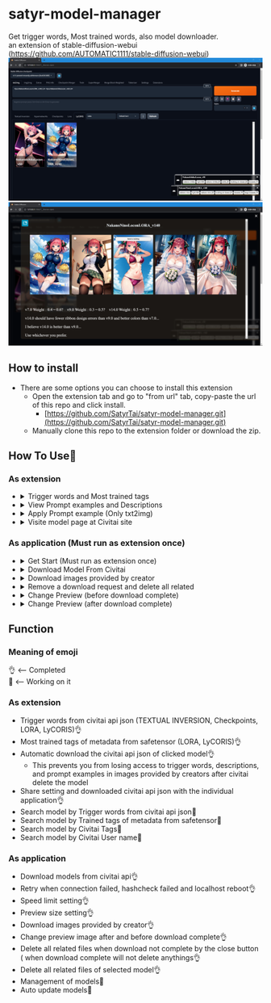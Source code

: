 # satyr-model-manager
Get trigger words, Most trained words, also model downloader.<br>
an extension of stable-diffusion-webui (https://github.com/AUTOMATIC1111/stable-diffusion-webui)
<br><img src="/README/extension_preview.png"><img src="/README/extension_preview_model_info.png">

## How to install
   - There are some options you can choose to install this extension
      - Open the extension tab and go to "from url" tab, copy-paste the url of this repo and click install.
         - [https://github.com/SatyrTai/satyr-model-manager.git](https://github.com/SatyrTai/satyr-model-manager.git)
      - Manually clone this repo to the extension folder or download the zip.

## How To Use🤪
### As extension
   <ul>
      
   <li>
      <details>
      <summary>Trigger words and Most trained tags</summary>
      <ul>
         <li>Click on the model card in the webui extra page</li>
         <li>Afterwards, a notification card will appear in the bottom right corner of your webui window</li>
         <li>If the information is present, the notification card will contain the trigger words and the most trained tags</li>
         <li>trigger words green underline</li>
         <li>most trained tags orange underline</li>
      </ul>
      <img src="/README/extension_preview.png">
      </details>
   </li>
   
   <li>
      <details>
      <summary>View Prompt examples and Descriptions</summary>
      <ul>
         <li>Click bottom right notice card to open popup window</li>
         <li>Scroll down to read Model Description and Model version Description</li>
      </ul>
      <br>
      <img src="/README/extension_preview_model_info.png">
      </details>
   </li>
   
   <li>
      <details>
      <summary>Apply Prompt example (Only txt2img)</summary>
      <ul>
         <li>Click bottom right notice card to open popup window</li>
         <li>Click white dot at top left of the image to apply prompt example (Only txt2img)</li>
      </ul>
      <br>
      <img src="/README/extension_preview_model_info.png">
      </details>
   </li>
   
   <li>
      <details>
      <summary>Visite model page at Civitai site</summary>
      <ul>
         <li>Click bottom right notice card to open popup window</li>
         <li>Click blue button at top left of the popup window to visite civitai site of the model</li>
      </ul>
      <br>
      <img src="/README/extension_preview_model_info.png">
      </details>
   </li>
   
   </ul>

### As application (Must run as extension once)
   <ul>
      
   <li>
      <details>
      <summary>Get Start (Must run as extension once)</summary>
      <ul>
         <li>Run once as an extension to gather model path information recognized by the webui</li>
         <li>Windows OS : Double Click the satyr-model-manager.bat</li>
         <li>macOS and linux : Double Click the satyr-model-manager.sh(converted by chatgpt from .bat <- never tested🤣)</li>
         <li>By Default localhost will be [127.0.0.1/8762](http://127.0.0.1:8762/)</li>
      </ul>
      </details>
   </li>
   
   <li>
      <details>
      <summary>Download Model From Civitai</summary>
      <ul>
         <li>Copy(Ctrl+C) the Model page URL from your browser such as https://civitai.com/models/71961/fast-negative-embedding-fastnegativev2</li>
         <li>Paste(Ctrl+V) the Model page URL to the page and enter.</li>
         <li>Download Card show up and it is downloading</li>
         <li>Model is automatic located to path recognized by webui</li>
      </ul>
         <img src="/web/imgs/no-preview.jpg">
      </details>
   </li>
   
   <li>
      <details>
      <summary>Download images provided by creator</summary>
      <ul>
         <li>Click bottom right notice card to open popup window</li>
         <li>Click the checkbox of the target image</li>
         <li>Click "Apply Changes" button top left of popup window</li>
         <li>The downloaded image is located next to the model</li>
      </ul>
      <br>
      <img src="/web/imgs/no-preview.jpg">
      </details>
   </li>

   <li>
      <details>
      <summary>Remove a download request and delete all related</summary>
      <ul>
         <br>
         <li>If download not complete.</li>
         <li>Just click the close button on download card</li>
         <br>
         <li>If download has completed.</li>
         <li>Click the lock button</li>
         <li>Delete button will show up top left of the download card</li>
      </ul>
         <img src="/web/imgs/no-preview.jpg">
      </details>
   </li>
   
   <li>
      <details>
      <summary>Change Preview (before download complete)</summary>
      <ul>
         <li>Download Card has two arrow buttons</li>
         <li>Click arrow buttons to change preview</li>
      </ul>
         <img src="/web/imgs/no-preview.jpg">
      </details>
   </li>
   
   <li>
      <details>
      <summary>Change Preview (after download complete)</summary>
      <ul>
         <li>Download card has a lock button</li>
         <li>Click it ! </li>
         <li>Arrow buttons show up</li>
         <li>Click arrow buttons to change preview</li>
      </ul>
         <img src="/web/imgs/no-preview.jpg">
      </details>
   </li>
      
   </ul>

## Function

   ### Meaning of emoji 
   👌 <-- Completed<br>
   🤪 <-- Working on it

   ### As extension
   - Trigger words from civitai api json (TEXTUAL INVERSION, Checkpoints, LORA, LyCORIS)👌
   - Most trained tags of metadata from safetensor (LORA, LyCORIS)👌
   - Automatic download the civitai api json of clicked model👌
      - This prevents you from losing access to trigger words, descriptions, <br>and prompt examples in images provided by creators after civitai delete the model
   - Share setting and downloaded civitai api json with the individual application👌
   - Search model by Trigger words from civitai api json🤪
   - Search model by Trained tags of metadata from safetensor🤪
   - Search model by Civitai Tags🤪
   - Search model by Civitai User name🤪
   
   ### As application
   - Download models from civitai api👌
   - Retry when connection failed, hashcheck failed and localhost reboot👌
   - Speed limit setting👌
   - Preview size setting👌
   - Download images provided by creator👌
   - Change preview image after and before download complete👌
   - Delete all related files when download not complete by the close button ( when download complete will not delete anythings👌
   - Delete all related files of selected model👌
   - Management of models🤪
   - Auto update models🤪
